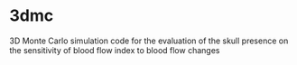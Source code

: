 # 3dmc
3D Monte Carlo simulation code for the evaluation of the skull presence on the sensitivity of blood flow index to blood flow changes
